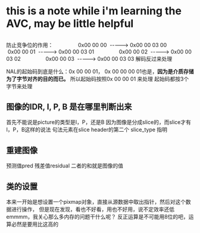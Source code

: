 # this is a note while i'm learning the AVC, may be little helpful


## 
防止竞争位的作用：
                0x00 00 00  -----> 0x00 00 03 00
                0x00 00 01  -----> 0x00 00 03 01
                0x00 00 02  -----> 0x00 00 03 02
                0x00 00 03  -----> 0x00 00 03 03
解码反过来处理

NAL的起始码到底是什么：0x 00 00 01， 0x 00 00 00 01也是，**因为是介质存储为了字节对齐的目的而已。**
所以起始码按照0x 00 00 01 来处理
起始码都按3个字节来处理

## 图像的IDR, I, P, B 是在哪里判断出来
首先不能说是picture的类型是I，P，还是B
因为图像是分成slice的，而slice才有I，P，B这样的说法
句法元素在slice header的第二个 slice_type 指明



## 重建图像
预测值pred
残差值residual
二者的和就是图像的值


## 类的设置
本来一开始是想设置一个pixmap对象，直接从源数据中取出指针，然后对这个数据进行操作，
但是现在发现，看也不好看，用也不好用，说不定效率还低
emmmm，我关心那么多内存的问题干什么呢？
反正运算是不可能用8位的吧，运算必然是要用比这高的